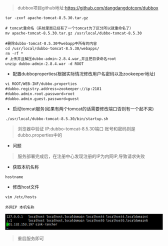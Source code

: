 > dubbox项目github地址:https://github.com/dangdangdotcom/dubbox
```shell script
tar -zxvf apache-tomcat-8.5.30.tar.gz 

# tomcat重命名（系统里面已经有了一个tomcat为了区分所以就重命名了）
mv apache-tomcat-8.5.30.tar.gz /usr/local/dubbo-tomcat-8.5.30

#删除dubbo-tomcat-8.5.30中webapp中所有的内容
cd /usr/local/dubbo-tomcat-8.5.30/webapps/
rm -rf *
# 上传并且解压dubbo-admin-2.8.4.war,并且把目录命名root
unzip dubbo-admin-2.8.4.war -d ROOT
```
- 配置dubboproperties(根据实际情况修改用户名密码以及zookeeper地址)
```shell script
vi ROOT/WEB-INF/dubbo.properties
#dubbo.registry.address=zookeeper://ip:2181
#dubbo.admin.root.password=root
#dubbo.admin.guest.password=guest
```
- 启动tomcat服务(如果有两个tomcat的话需要修改端口否则有一个起不来)
```shell script
./usr/local/dubbo-tomcat-8.5.30/bin/startup.sh
```
> 浏览器中验证
> IP:dubbo-tomcat-8.5.30端口
> 账号和密码则是dubbo.properties中的

- 问题
> 服务部署完成后，在注册中心发现注册的IP为内网IP,导致请求失败
- 获取本机名称
```shell script
hostname
```
- 修改host文件
```shell script
vim /etc/hosts

外网IP 本机名称
```
![](../images/dubbo_admin/dubbo_admin_01.png)
> 重启服务即可
